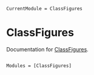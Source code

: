 ```@meta
CurrentModule = ClassFigures
```

# ClassFigures

Documentation for [ClassFigures](https://github.com/hendri54/ClassFigures.jl).

```@index
```

```@autodocs
Modules = [ClassFigures]
```
